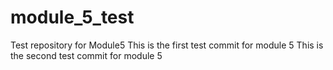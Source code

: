 # module_5_test
Test repository for Module5
This is the first test commit for module 5
This is the second test commit for module 5